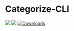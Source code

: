 # Categorize-CLI

![](https://img.shields.io/pypi/v/Categorize-CLI?color=blue&style=flat-square) ![](https://img.shields.io/github/license/Rohith-JN/Categorize-CLI?color=green&style=flat-square)
[![Downloads](https://static.pepy.tech/personalized-badge/categorize-cli?period=total&units=international_system&left_color=grey&right_color=blue&left_text=Downloads)](https://pepy.tech/project/categorize-cli)


